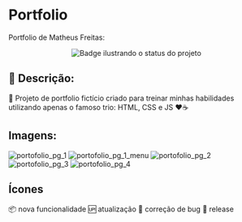 <h1>Portfolio</h1>

Portfolio de Matheus Freitas:

<p align="center">
<img src="https://img.shields.io/static/v1?label=STATUS&message=EM%20DESENVOLVIMENTO&color=GREEN&style=for-the-badge" title="Badge ilustrando o status do projeto"/>
</p>

<h2>📝 Descrição:</h2>

🔹 Projeto de portfolio fictício criado para treinar minhas habilidades utilizando apenas o famoso trio: HTML, CSS e JS ❤☕

## Imagens: 
![portofolio_pg_1](https://user-images.githubusercontent.com/65985740/187132392-5f76284f-7ddb-4fd1-b7ad-f8bbe7d5130c.JPG)
![portofolio_pg_1_menu](https://user-images.githubusercontent.com/65985740/187132398-2b7c0a30-1cfb-4444-b260-3d3766bcce4b.JPG)
![portofolio_pg_2](https://user-images.githubusercontent.com/65985740/187132401-03f71d22-c350-402f-9604-8a5cdd58a6ac.JPG)
![portofolio_pg_3](https://user-images.githubusercontent.com/65985740/187132403-5b002d1a-74d5-40ba-bc6c-4b3709da81ae.JPG)
![portofolio_pg_4](https://user-images.githubusercontent.com/65985740/187132405-35ab1a12-093e-4444-866c-b03996b0bbc2.JPG)

## Ícones
:package: nova funcionalidade
:up: atualização
:honeybee: correção de bug
:checkered_flag: release
